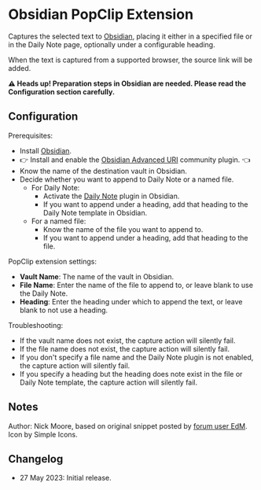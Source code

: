 # Obsidian PopClip Extension

Captures the selected text to [Obsidian][obsidian], placing it either in a specified file or in the Daily Note page, optionally under a configurable heading.

When the text is captured from a supported browser, the source link will be added.

**⚠️ Heads up! Preparation steps in Obsidian are needed. Please read the Configuration section carefully.**

## Configuration

Prerequisites:

- Install [Obsidian][obsidian].
- 👉 Install and enable the [Obsidian Advanced URI][uri-plugin] community plugin. 👈
- Know the name of the destination vault in Obsidian.
- Decide whether you want to append to Daily Note or a named file.
  - For Daily Note:
    - Activate the [Daily Note][dailynote-plugin] plugin in Obsidian.
    - If you want to append under a heading, add that heading to the Daily Note template in Obsidian.
  - For a named file:
    - Know the name of the file you want to append to.
    - If you want to append under a heading, add that heading to the file.

PopClip extension settings:

- **Vault Name**: The name of the vault in Obsidian.
- **File Name**: Enter the name of the file to append to, or leave blank to use the Daily Note.
- **Heading**: Enter the heading under which to append the text, or leave blank to not use a heading.

Troubleshooting:

- If the vault name does not exist, the capture action will silently fail.
- If the file name does not exist, the capture action will silently fail.
- If you don't specify a file name and the Daily Note plugin is not enabled, the capture action will silently fail.
- If you specify a heading but the heading does note exist in the file or Daily Note template, the capture action will silently fail.

## Notes

Author: Nick Moore, based on original snippet posted by [forum user EdM][edm]. Icon by Simple Icons.

[obsidian]: https://obsidian.md/
[uri-plugin]: https://vinzent03.github.io/obsidian-advanced-uri/installing
[dailynote-plugin]: https://help.obsidian.md/Plugins/Daily+notes
[edm]: https://forum.popclip.app/t/clip-selection-to-obsidian/359

## Changelog

- 27 May 2023: Initial release.
